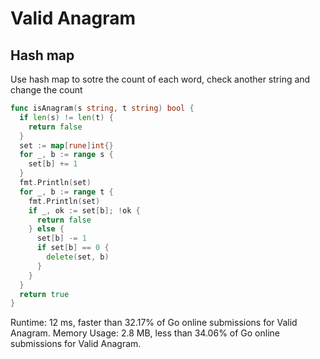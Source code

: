 # Valid Anagram
## Hash map
Use hash map to sotre the count of each word, check another string and change the count
```go
func isAnagram(s string, t string) bool {
  if len(s) != len(t) {
    return false
  }
  set := map[rune]int{}
  for _, b := range s {
    set[b] += 1
  }
  fmt.Println(set)
  for _, b := range t {
    fmt.Println(set)
    if _, ok := set[b]; !ok {
      return false
    } else {
      set[b] -= 1
      if set[b] == 0 {
        delete(set, b)
      }
    }
  }
  return true
}
```
 Runtime: 12 ms, faster than 32.17% of Go online submissions for Valid Anagram.
 Memory Usage: 2.8 MB, less than 34.06% of Go online submissions for Valid Anagram.

